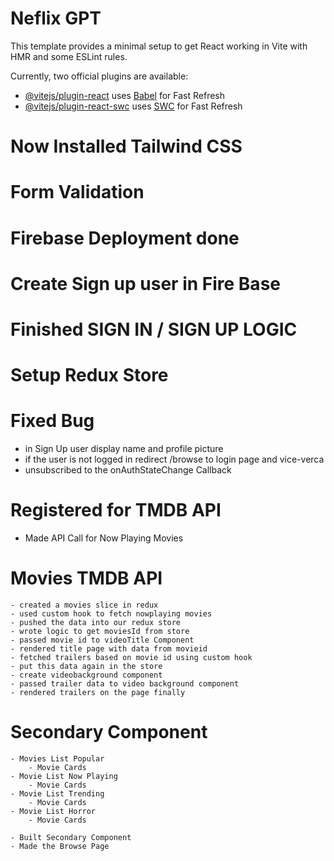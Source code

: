 # Neflix GPT 

This template provides a minimal setup to get React working in Vite with HMR and some ESLint rules.

Currently, two official plugins are available:

- [@vitejs/plugin-react](https://github.com/vitejs/vite-plugin-react/blob/main/packages/plugin-react/README.md) uses [Babel](https://babeljs.io/) for Fast Refresh
- [@vitejs/plugin-react-swc](https://github.com/vitejs/vite-plugin-react-swc) uses [SWC](https://swc.rs/) for Fast Refresh

# Now Installed Tailwind CSS

# Form Validation 

# Firebase Deployment done 

# Create Sign up user in Fire Base

# Finished SIGN IN / SIGN UP LOGIC

# Setup Redux Store

# Fixed Bug 
- in Sign Up user display name and profile picture
- if the user is not logged in redirect /browse to login page and vice-verca
- unsubscribed to the onAuthStateChange Callback

# Registered for TMDB API
- Made API Call for Now Playing Movies

# Movies TMDB API 
    - created a movies slice in redux 
    - used custom hook to fetch nowplaying movies
    - pushed the data into our redux store
    - wrote logic to get moviesId from store
    - passed movie id to videoTitle Component 
    - rendered title page with data from movieid
    - fetched trailers based on movie id using custom hook
    - put this data again in the store
    - create videobackground component 
    - passed trailer data to video background component
    - rendered trailers on the page finally 
# Secondary Component 
    - Movies List Popular 
        - Movie Cards
    - Movie List Now Playing
        - Movie Cards
    - Movie List Trending 
        - Movie Cards
    - Movie List Horror
        - Movie Cards
    
    - Built Secondary Component
    - Made the Browse Page